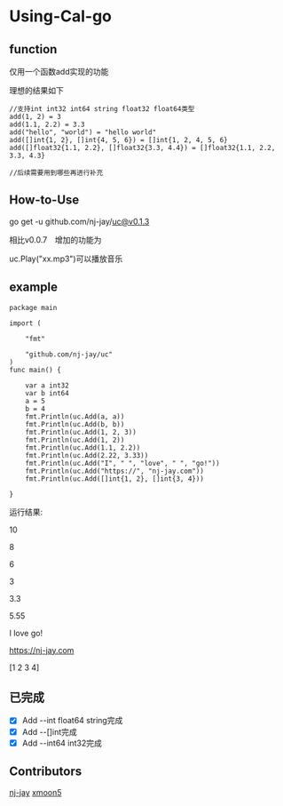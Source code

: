 # Using-Cal-go

## function

仅用一个函数add实现的功能

理想的结果如下

```
//支持int int32 int64 string float32 float64类型
add(1, 2) = 3
add(1.1, 2.2) = 3.3
add("hello", "world") = "hello world"
add([]int{1, 2}, []int{4, 5, 6}) = []int{1, 2, 4, 5, 6}
add([]float32{1.1, 2.2}, []float32{3.3, 4.4}) = []float32{1.1, 2.2, 3.3, 4.3}

//后续需要用到哪些再进行补充
```

## How-to-Use

go get -u github.com/nj-jay/uc@v0.1.3

相比v0.0.7　增加的功能为

uc.Play("xx.mp3")可以播放音乐

## example

```
package main

import (

    "fmt"

    "github.com/nj-jay/uc"
)
func main() {

    var a int32
    var b int64
    a = 5
    b = 4
    fmt.Println(uc.Add(a, a))
    fmt.Println(uc.Add(b, b))
    fmt.Println(uc.Add(1, 2, 3))
    fmt.Println(uc.Add(1, 2))
    fmt.Println(uc.Add(1.1, 2.2))
    fmt.Println(uc.Add(2.22, 3.33))
    fmt.Println(uc.Add("I", " ", "love", " ", "go!"))
    fmt.Println(uc.Add("https://", "nj-jay.com"))
    fmt.Println(uc.Add([]int{1, 2}, []int{3, 4}))
 
}

```

运行结果:

10

8

6

3

3.3

5.55

I love go!

https://nj-jay.com

[1 2 3 4]

## 已完成

- [x] Add --int float64 string完成
- [x] Add --[]int完成
- [x] Add --int64 int32完成

## Contributors

[nj-jay](https://github.com/nj-jay)
[xmoon5](https://github.com/xmoon5)
